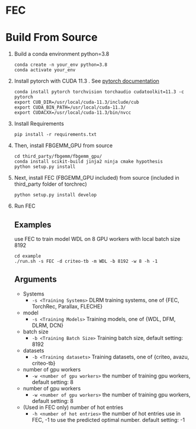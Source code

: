 # FEC


# Build From Source
1. Build a conda environment python=3.8
   ```
   conda create -n your_env python=3.8
   conda activate your_env
   ```

2. Install pytorch with CUDA 11.3 . See [pytorch documentation](https://pytorch.org/get-started/locally/)
   ```
   conda install pytorch torchvision torchaudio cudatoolkit=11.3 -c pytorch
   export CUB_DIR=/usr/local/cuda-11.3/include/cub
   export CUDA_BIN_PATH=/usr/local/cuda-11.3/
   export CUDACXX=/usr/local/cuda-11.3/bin/nvcc
   ```

3. Install Requirements
   ```
   pip install -r requirements.txt
   ```
4. Then, install FBGEMM_GPU from source
   ```
   cd third_party/fbgemm/fbgemm_gpu/
   conda install scikit-build jinja2 ninja cmake hypothesis
   python setup.py install
   ```

5. Next, install FEC (FBGEMM_GPU included) from source (included in third_party folder of torchrec)
   ```
   python setup.py install develop
   ```

6. Run FEC
   ## Examples
   use FEC to train model WDL on 8 GPU workers with local batch size 8192
   ```
   cd example
   ./run.sh -s FEC -d criteo-tb -m WDL -b 8192 -w 8 -h -1
   ```
   ## Arguments
   * Systems 
     * `-s <Training Systems>` DLRM training systems, one of {FEC, TorchRec, Parallax, FLECHE}
   * model 
     * `-s <Training Models>` Training models, one of {WDL, DFM, DLRM, DCN}
   * batch size
     * `-b <Training Batch Size>` Training batch size, default setting: 8192
   * datasets
     * `-b <Training datasets>` Training datasets, one of {criteo, avazu, criteo-tb}
   * number of gpu workers
     * `-w <number of gpu workers>` the number of training gpu workers, default setting: 8
   * number of gpu workers
     * `-w <number of gpu workers>` the number of training gpu workers, default setting: 8
   * (Used in FEC only) number of hot entries 
     * `-h <number of hot entries>` the number of hot entries use in FEC, -1 to use the predicted optimal number. default setting: -1
